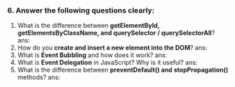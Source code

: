 

### 6. Answer the following questions clearly:

1. What is the difference between **getElementById, getElementsByClassName, and querySelector / querySelectorAll**?
ans:
2. How do you **create and insert a new element into the DOM**?
ans:
3. What is **Event Bubbling** and how does it work?
ans:
4. What is **Event Delegation** in JavaScript? Why is it useful?
ans:
5. What is the difference between **preventDefault() and stopPropagation()** methods?
ans:

